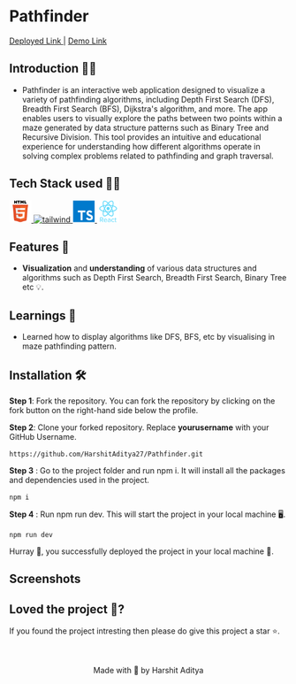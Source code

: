 # Pathfinder

<p> <a href="https://pathfinderwebapp.netlify.app/">Deployed Link </a> | <a href="">Demo Link</a> </p>

## Introduction 🐱‍💻
- Pathfinder is an interactive web application designed to visualize a variety of pathfinding algorithms, including Depth First Search (DFS), Breadth First Search (BFS), Dijkstra's algorithm, and more. The app enables users to visually explore the paths between two points within a maze generated by data structure patterns such as Binary Tree and Recursive Division. This tool provides an intuitive and educational experience for understanding how different algorithms operate in solving complex problems related to pathfinding and graph traversal.

## Tech Stack used 👨‍💻

<a href="https://www.w3.org/html/" target="_blank"> <img src="https://raw.githubusercontent.com/devicons/devicon/master/icons/html5/html5-original-wordmark.svg" alt="html5" width="40" height="40"/> </a><a href="https://tailwindcss.com/" target="_blank"> <img src="https://www.vectorlogo.zone/logos/tailwindcss/tailwindcss-icon.svg" alt="tailwind" width="40" height="40"/> </a>  <a href="https://www.typescriptlang.org/" target="_blank" rel="noreferrer"> <img src="https://raw.githubusercontent.com/devicons/devicon/master/icons/typescript/typescript-original.svg" alt="typescript" width="40" height="40"/> </a> <a href="https://reactjs.org/" target="_blank"> <img src="https://raw.githubusercontent.com/devicons/devicon/master/icons/react/react-original-wordmark.svg" alt="react" width="40" height="40"/> </a>  

## Features 🧰
- **Visualization** and **understanding** of various data structures and algorithms such as Depth First Search, Breadth First Search, Binary Tree etc 💡.

## Learnings 📝
  
- Learned how to display algorithms like DFS, BFS, etc by visualising in maze pathfinding pattern.
  
## Installation 🛠️
  **Step 1**: Fork the repository. You can fork the repository by clicking on the fork button on the right-hand side below the profile.<br> 

  **Step 2**: Clone your forked repository. Replace **yourusername** with your GitHub Username. 
  
  ```
https://github.com/HarshitAditya27/Pathfinder.git
``` 
  **Step 3** : Go to the project folder and run npm i. It will install all the packages and dependencies used in the project. 
  
  ```
npm i
``` 
  **Step 4** : Run npm run dev. This will start the project in your local machine 🖥️.  
  
  ```
npm run dev
``` 
Hurray 🥳, you successfully deployed the project in your local machine 🎉.  


  ## Screenshots  

  ## Loved the project 💖? 
  
  If you found the project intresting then please do give this project a star ⭐. 
  <br> <br> <br>
   <p align="center" width="100%">
   Made with 💖 by Harshit Aditya   
</p>


